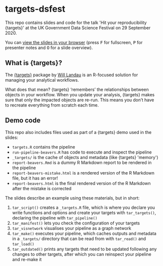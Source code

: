 # targets-dsfest

<!-- badges: start -->
<!-- badges: end -->

This repo contains slides and code for the talk 'Hit your reproducibility {targets}' at the UK Government Data Science Festival on 29 September 2020.

You can [view the slides in your browser](https://matt-dray.github.io/targets-dsfest/#1) (press <kbd>F</kbd> for fullscreen, <kbd>P</kbd> for presenter notes and <kbd>O</kbd> for a slide overview).

## What is {targets}?

The [{targets}](https://wlandau.github.io/targets/) package by [Will Landau]("https://wlandau.github.io/) is an R-focused solution for managing your analytical workflows.

What does that mean? {targets} ‘remembers’ the relationships between objects in your workflow. When you update your analysis, {targets} makes sure that only the impacted objects are re-run. This means you don’t have to recreate everything from scratch each time.

## Demo code

This repo also includes files used as part of a {targets} demo used in the slides:

* `targets.R` contains the pipeline
* `run-pipeline-beavers.R` has code to execute and inspect the pipeline
* `_targets/` is the cache of objects and metadata (like {targets} 'memory')
* `report-beavers.Rmd` is a dummy R Markdown report to be rendered in the pipeline
* `report-beavers-mistake.html` is a rendered version of the R Markdown file, but it has an error!
* `report-beavers.html` is the final rendered version of the R Markdown after the mistake is corrected

The slides describe an example using these materials, but in short:

1. `tar_script()` creates a `_targets.R` file, which is where you declare you write functions and options and create your targets with `tar_targets()`, declaring the pipeline with `tar_pipeline()`
1. `tar_manifest()` lets you check the configuration of your targets
1. `tar_visnetwork` visualises your pipeline as a graph network
1. `tar_make()` executes your pipeline, which caches outputs and metadata in a `_targets/` directory that can be read from with `tar_read()` and `tar_load()`
1. `tar_outdated()` prints any targets that need to be updated following any changes to other targets, after which you can reinspect your pipeline and re-make it
